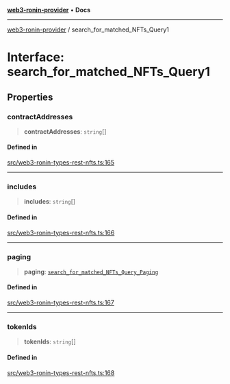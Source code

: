 [**web3-ronin-provider**](../README.md) • **Docs**

***

[web3-ronin-provider](../globals.md) / search\_for\_matched\_NFTs\_Query1

# Interface: search\_for\_matched\_NFTs\_Query1

## Properties

### contractAddresses

> **contractAddresses**: `string`[]

#### Defined in

[src/web3-ronin-types-rest-nfts.ts:165](https://github.com/chuacw/web3-ronin-provider/blob/5334d3e4a39d6911ce4028a880b09b3429564837/src/web3-ronin-types-rest-nfts.ts#L165)

***

### includes

> **includes**: `string`[]

#### Defined in

[src/web3-ronin-types-rest-nfts.ts:166](https://github.com/chuacw/web3-ronin-provider/blob/5334d3e4a39d6911ce4028a880b09b3429564837/src/web3-ronin-types-rest-nfts.ts#L166)

***

### paging

> **paging**: [`search_for_matched_NFTs_Query_Paging`](search_for_matched_NFTs_Query_Paging.md)

#### Defined in

[src/web3-ronin-types-rest-nfts.ts:167](https://github.com/chuacw/web3-ronin-provider/blob/5334d3e4a39d6911ce4028a880b09b3429564837/src/web3-ronin-types-rest-nfts.ts#L167)

***

### tokenIds

> **tokenIds**: `string`[]

#### Defined in

[src/web3-ronin-types-rest-nfts.ts:168](https://github.com/chuacw/web3-ronin-provider/blob/5334d3e4a39d6911ce4028a880b09b3429564837/src/web3-ronin-types-rest-nfts.ts#L168)
